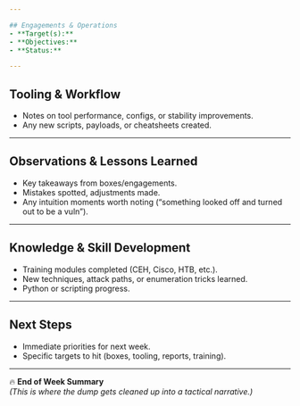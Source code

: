 ```yaml
---

## Engagements & Operations  
- **Target(s):**  
- **Objectives:**  
- **Status:**  

---
```


## Tooling & Workflow  
- Notes on tool performance, configs, or stability improvements.  
- Any new scripts, payloads, or cheatsheets created.  

---

## Observations & Lessons Learned  
- Key takeaways from boxes/engagements.  
- Mistakes spotted, adjustments made.  
- Any intuition moments worth noting (“something looked off and turned out to be a vuln”).  

---

## Knowledge & Skill Development  
- Training modules completed (CEH, Cisco, HTB, etc.).  
- New techniques, attack paths, or enumeration tricks learned.  
- Python or scripting progress.  

---

## Next Steps  
- Immediate priorities for next week.  
- Specific targets to hit (boxes, tooling, reports, training).  

---

🔥 **End of Week Summary**  
*(This is where the dump gets cleaned up into a tactical narrative.)*  
